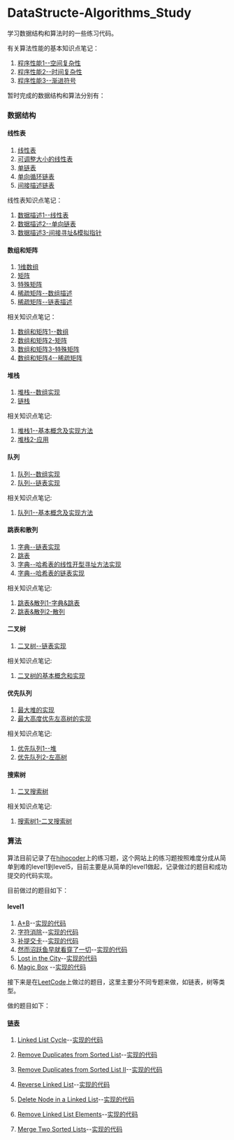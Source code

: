 # DataStructe-Algorithms_Study

学习数据结构和算法时的一些练习代码。

有关算法性能的基本知识点笔记：

1. [程序性能1--空间复杂性](http://ccc013.github.io/2016/06/04/%E7%A8%8B%E5%BA%8F%E6%80%A7%E8%83%BD1-%E7%A9%BA%E9%97%B4%E5%A4%8D%E6%9D%82%E6%80%A7/)
2. [程序性能2--时间复杂性](http://ccc013.github.io/2016/06/04/%E7%A8%8B%E5%BA%8F%E6%80%A7%E8%83%BD2-%E6%97%B6%E9%97%B4%E5%A4%8D%E6%9D%82%E6%80%A7/)
3. [程序性能3--渐进符号](http://ccc013.github.io/2016/06/07/%E7%A8%8B%E5%BA%8F%E6%80%A7%E8%83%BD3-%E6%B8%90%E8%BF%9B%E7%AC%A6%E5%8F%B7/)

暂时完成的数据结构和算法分别有：

### 数据结构

#### 线性表

1. [线性表](https://github.com/ccc013/DataStructe-Algorithms_Study/blob/master/LinearList/llist.h)
2. [可调整大小的线性表](https://github.com/ccc013/DataStructe-Algorithms_Study/blob/master/LinearList/ResizeLinearList.h)
3. [单链表](https://github.com/ccc013/DataStructe-Algorithms_Study/blob/master/LinearList/ChainList.h)
4. [单向循环链表](https://github.com/ccc013/DataStructe-Algorithms_Study/blob/master/LinearList/CircularList.h)
5. [间接描述链表](https://github.com/ccc013/DataStructe-Algorithms_Study/blob/master/LinearList/IndirectList.h)

线性表知识点笔记：

1. [数据描述1--线性表](http://ccc013.github.io/2016/06/08/%E6%95%B0%E6%8D%AE%E6%8F%8F%E8%BF%B01-%E7%BA%BF%E6%80%A7%E8%A1%A8/)
2. [数据描述2--单向链表](http://ccc013.github.io/2016/06/09/%E6%95%B0%E6%8D%AE%E6%8F%8F%E8%BF%B02-%E5%8D%95%E5%90%91%E9%93%BE%E8%A1%A8/)
3. [数据描述3-间接寻址&模拟指针](http://ccc013.github.io/2016/06/16/%E6%95%B0%E6%8D%AE%E6%8F%8F%E8%BF%B03-%E9%97%B4%E6%8E%A5%E5%AF%BB%E5%9D%80-%E6%A8%A1%E6%8B%9F%E6%8C%87%E9%92%88/)

#### 数组和矩阵

1. [1维数组](https://github.com/ccc013/DataStructe-Algorithms_Study/blob/master/ArrayAndMatrix/Array1D.h)
2. [矩阵](https://github.com/ccc013/DataStructe-Algorithms_Study/blob/master/ArrayAndMatrix/Matrix.h)
3. [特殊矩阵](https://github.com/ccc013/DataStructe-Algorithms_Study/blob/master/ArrayAndMatrix/SpecialMatrix.h)
4. [稀疏矩阵--数组描述](https://github.com/ccc013/DataStructe-Algorithms_Study/blob/master/ArrayAndMatrix/SparseMatrix.h)
5. [稀疏矩阵--链表描述](https://github.com/ccc013/DataStructe-Algorithms_Study/blob/master/ArrayAndMatrix/LinkMatrix.h)

相关知识点笔记：

1. [数组和矩阵1--数组](http://ccc013.github.io/2016/06/28/%E6%95%B0%E7%BB%84%E5%92%8C%E7%9F%A9%E9%98%B51-%E6%95%B0%E7%BB%84/)
2. [数组和矩阵2-矩阵](http://ccc013.github.io/2016/06/30/%E6%95%B0%E7%BB%84%E5%92%8C%E7%9F%A9%E9%98%B52-%E7%9F%A9%E9%98%B5/)
3. [数组和矩阵3-特殊矩阵](http://ccc013.github.io/2016/07/05/%E6%95%B0%E7%BB%84%E5%92%8C%E7%9F%A9%E9%98%B53-%E7%89%B9%E6%AE%8A%E7%9F%A9%E9%98%B5/)
4. [数组和矩阵4--稀疏矩阵](http://ccc013.github.io/2016/07/07/%E6%95%B0%E7%BB%84%E5%92%8C%E7%9F%A9%E9%98%B54-%E7%A8%80%E7%96%8F%E7%9F%A9%E9%98%B5/)


#### 堆栈

1. [堆栈--数组实现](https://github.com/ccc013/DataStructe-Algorithms_Study/blob/master/Stack/Stack.h)
2. [链栈](https://github.com/ccc013/DataStructe-Algorithms_Study/blob/master/Stack/LinkedStack.h)

相关知识点笔记:

1. [堆栈1--基本概念及实现方法](http://ccc013.github.io/2016/07/12/%E5%A0%86%E6%A0%881-%E5%9F%BA%E6%9C%AC%E6%A6%82%E5%BF%B5%E5%8F%8A%E5%AE%9E%E7%8E%B0%E6%96%B9%E6%B3%95/)
2. [堆栈2-应用](http://ccc013.github.io/2016/07/21/%E5%A0%86%E6%A0%882-%E5%BA%94%E7%94%A81/)


#### 队列

1. [队列--数组实现](https://github.com/ccc013/DataStructe-Algorithms_Study/blob/master/Queue/Queue.h)
2. [队列--链表实现](https://github.com/ccc013/DataStructe-Algorithms_Study/blob/master/Queue/LinkedQueue.h)

相关知识点笔记:

1. [队列1--基本概念及实现方法](http://ccc013.github.io/2016/07/23/%E9%98%9F%E5%88%971-%E5%9F%BA%E6%9C%AC%E6%A6%82%E5%BF%B5%E5%8F%8A%E5%AE%9E%E7%8E%B0%E6%96%B9%E6%B3%95/)

#### 跳表和散列

1. [字典--链表实现](https://github.com/ccc013/DataStructe-Algorithms_Study/blob/master/SkipList%26HashTable/SortedChain.h)
2. [跳表](https://github.com/ccc013/DataStructe-Algorithms_Study/blob/master/SkipList%26HashTable/SkipList.h)
3. [字典--哈希表的线性开型寻址方法实现](https://github.com/ccc013/DataStructe-Algorithms_Study/blob/master/SkipList%26HashTable/HashTable.h)
4. [字典--哈希表的链表实现](https://github.com/ccc013/DataStructe-Algorithms_Study/blob/master/SkipList%26HashTable/ChainHashTable.h)

相关知识点笔记:

1. [跳表&散列1-字典&跳表](http://ccc013.github.io/2016/07/27/%E8%B7%B3%E8%A1%A8-%E6%95%A3%E5%88%971-%E5%AD%97%E5%85%B8-%E8%B7%B3%E8%A1%A8/)
2. [跳表&散列2-散列](http://ccc013.github.io/2016/08/07/%E8%B7%B3%E8%A1%A8-%E6%95%A3%E5%88%972-%E6%95%A3%E5%88%97/)

#### 二叉树

1. [二叉树--链表实现](https://github.com/ccc013/DataStructe-Algorithms_Study/blob/master/BinaryTree/BinaryTree.h)

相关知识点笔记:
1. [二叉树的基本概念和实现](http://ccc013.github.io/2016/08/18/%E4%BA%8C%E5%8F%89%E6%A0%91%E7%9A%84%E5%9F%BA%E6%9C%AC%E6%A6%82%E5%BF%B5%E5%92%8C%E5%AE%9E%E7%8E%B0/)

#### 优先队列
1. [最大堆的实现](https://github.com/ccc013/DataStructe-Algorithms_Study/blob/master/PriorityQueue/MaxHeap.h)
2. [最大高度优先左高树的实现](https://github.com/ccc013/DataStructe-Algorithms_Study/blob/master/PriorityQueue/MaxHBLT.h)

相关知识点笔记:
1. [优先队列1--堆](http://ccc013.github.io/2016/08/23/%E4%BC%98%E5%85%88%E9%98%9F%E5%88%971-%E5%A0%86/)
2. [优先队列2-左高树](http://ccc013.github.io/2016/08/24/%E4%BC%98%E5%85%88%E9%98%9F%E5%88%972-%E5%B7%A6%E9%AB%98%E6%A0%91/)

#### 搜索树

1. [二叉搜索树](https://github.com/ccc013/DataStructe-Algorithms_Study/blob/master/SearchTrees/BSTree.h)

相关知识点笔记:
1. [搜索树1-二叉搜索树](http://ccc013.github.io/2016/08/31/%E6%90%9C%E7%B4%A2%E6%A0%911-%E4%BA%8C%E5%8F%89%E6%90%9C%E7%B4%A2%E6%A0%91/)


### 算法

算法目前记录了在[hihocoder](http://hihocoder.com/problemset)上的练习题，这个网站上的练习题按照难度分成从简单到难的level1到level5，目前主要是从简单的level1做起，记录做过的题目和成功提交的代码实现。

目前做过的题目如下：

#### level1

1. [A+B](http://hihocoder.com/problemset/problem/1000)--[实现的代码](https://github.com/ccc013/DataStructe-Algorithms_Study/blob/master/AlgorithmsPractises/AlgorithmsPractises1.md)
2. [字符消除](http://hihocoder.com/problemset/problem/1039)--[实现的代码](https://github.com/ccc013/DataStructe-Algorithms_Study/blob/master/AlgorithmsPractises/AlgorithmsPractises1.md)
3. [补提交卡](http://hihocoder.com/problemset/problem/1051)--[实现的代码](https://github.com/ccc013/DataStructe-Algorithms_Study/blob/master/AlgorithmsPractises/AlgorithmsPractises1.md)
4. [然而沼跃鱼早就看穿了一切](http://hihocoder.com/problemset/problem/1082)--[实现的代码](https://github.com/ccc013/DataStructe-Algorithms_Study/blob/master/AlgorithmsPractises/AlgorithmsPractises1.md)
5. [Lost in the City](http://hihocoder.com/problemset/problem/1094)--[实现的代码](https://github.com/ccc013/DataStructe-Algorithms_Study/blob/master/AlgorithmsPractises/AlgorithmsPractises1.md)
6. [Magic Box](http://hihocoder.com/problemset/problem/1135) --[实现的代码](https://github.com/ccc013/DataStructe-Algorithms_Study/blob/master/AlgorithmsPractises/AlgorithmsPractises2.md)




接下来是在[LeetCode](https://leetcode.com/problems/)上做过的题目，这里主要分不同专题来做，如链表，树等类型。

做的题目如下：

#### [链表](https://leetcode.com/tag/linked-list/)

1. [Linked List Cycle](https://leetcode.com/problems/linked-list-cycle/)--[实现的代码](https://github.com/ccc013/DataStructe-Algorithms_Study/blob/master/AlgorithmsPractises/AlgorithmsPractises--Linked%20List.md)

2. [Remove Duplicates from Sorted List](https://leetcode.com/problems/remove-duplicates-from-sorted-list/)--[实现的代码](https://github.com/ccc013/DataStructe-Algorithms_Study/blob/master/AlgorithmsPractises/AlgorithmsPractises--Linked%20List.md)

3. [Remove Duplicates from Sorted List II](https://leetcode.com/problems/remove-duplicates-from-sorted-list-ii/)--[实现的代码](https://github.com/ccc013/DataStructe-Algorithms_Study/blob/master/AlgorithmsPractises/AlgorithmsPractises--Linked%20List.md)

4. [Reverse Linked List](https://leetcode.com/problems/reverse-linked-list/)--[实现的代码](https://github.com/ccc013/DataStructe-Algorithms_Study/blob/master/AlgorithmsPractises/AlgorithmsPractises--Linked%20List.md)

5. [Delete Node in a Linked List](https://leetcode.com/problems/delete-node-in-a-linked-list/)--[实现的代码](https://github.com/ccc013/DataStructe-Algorithms_Study/blob/master/AlgorithmsPractises/AlgorithmsPractises--Linked%20List.md)

6. [Remove Linked List Elements](https://leetcode.com/problems/remove-linked-list-elements/)--[实现的代码](https://github.com/ccc013/DataStructe-Algorithms_Study/blob/master/AlgorithmsPractises/AlgorithmsPractises--Linked%20List.md)

7. [Merge Two Sorted Lists](https://leetcode.com/problems/merge-two-sorted-lists/)--[实现的代码](https://github.com/ccc013/DataStructe-Algorithms_Study/blob/master/AlgorithmsPractises/AlgorithmsPractises--Linked%20List.md)